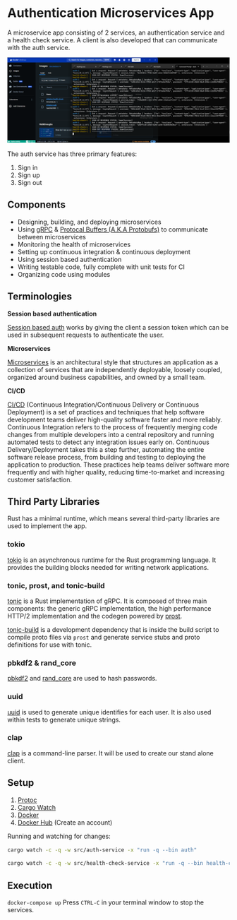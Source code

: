 # Authentication Microservices App

A microservice app consisting of 2 services, an authentication service and a health check service. A client is also developed that can communicate with the auth service.

![Microservices](./app.png)

The auth service has three primary features:
1. Sign in
2. Sign up
3. Sign out

## Components
* Designing, building, and deploying microservices
* Using [gRPC](https://grpc.io/) & [Protocal Buffers (A.K.A Protobufs)](https://protobuf.dev/) to communicate between microservices
* Monitoring the health of microservices
* Setting up continuous integration & continuous deployment
* Using session based authentication
* Writing testable code, fully complete with unit tests for CI
* Organizing code using modules

## Terminologies

__Session based authentication__

[Session based auth](https://www.geeksforgeeks.org/session-vs-token-based-authentication/) works by giving the client a session token which can be used in subsequent requests to authenticate the user.

__Microservices__

[Microservices](https://microservices.io/) is an architectural style that structures an application as a collection of services that are independently deployable, loosely coupled, organized around business capabilities, and owned by a small team.

__CI/CD__

[CI/CD](https://www.redhat.com/en/topics/devops/what-is-ci-cd) (Continuous Integration/Continuous Delivery or Continuous Deployment) is a set of practices and techniques that help software development teams deliver high-quality software faster and more reliably. Continuous Integration refers to the process of frequently merging code changes from multiple developers into a central repository and running automated tests to detect any integration issues early on. Continuous Delivery/Deployment takes this a step further, automating the entire software release process, from building and testing to deploying the application to production. These practices help teams deliver software more frequently and with higher quality, reducing time-to-market and increasing customer satisfaction.

## Third Party Libraries

Rust has a minimal runtime, which means several third-party libraries are used to implement the app.

### tokio

[tokio](https://tokio.rs/) is an asynchronous runtime for the Rust programming language. It provides the building blocks needed for writing network applications.

### tonic, prost, and tonic-build

[tonic](https://crates.io/crates/tonic) is a Rust implementation of gRPC. It is composed of three main components: the generic gRPC implementation, the high performance HTTP/2 implementation and the codegen powered by [prost](https://crates.io/crates/prost).

[tonic-build](https://crates.io/crates/tonic-build) is a development dependency that is inside the build script to compile proto files via `prost` and generate service stubs and proto definitions for use with tonic.

### pbkdf2 & rand_core

[pbkdf2](https://crates.io/crates/pbkdf2) and [rand_core](https://crates.io/crates/rand_core) are used to hash passwords.

### uuid

[uuid](https://crates.io/crates/uuid) is used to generate unique identifies for each user. It is also used within tests to generate unique strings.

### clap

[clap](https://crates.io/crates/clap) is a command-line parser. It will be used to create our stand alone client.

## Setup

1. [Protoc](https://grpc.io/docs/protoc-installation/)
2. [Cargo Watch](https://github.com/watchexec/cargo-watch)
3. [Docker](https://docs.docker.com/get-docker/)
4. [Docker Hub](https://hub.docker.com/) (Create an account)

Running and watching for changes:

```bash
cargo watch -c -q -w src/auth-service -x "run -q --bin auth"
```
```bash
cargo watch -c -q -w src/health-check-service -x "run -q --bin health-check"
```

## Execution
`docker-compose up`
Press `CTRL-C` in your terminal window to stop the services.